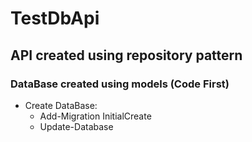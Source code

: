 # TestDbApi
## API created using repository pattern
### DataBase created using models (Code First)
 * Create DataBase:
   * Add-Migration InitialCreate
   * Update-Database